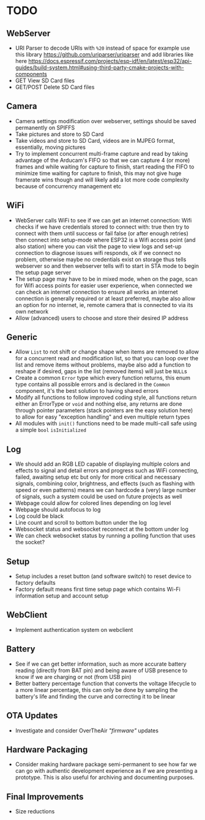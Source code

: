 # TODO

## WebServer
* URI Parser to decode URIs with `%20` instead of space for example
  use this library https://github.com/uriparser/uriparser
  and add libraries like here 
  https://docs.espressif.com/projects/esp-idf/en/latest/esp32/api-guides/build-system.html#using-third-party-cmake-projects-with-components
* GET View SD Card files
* GET/POST Delete SD Card files

## Camera
* Camera settings modification over webserver, settings should be saved permanently on SPIFFS
* Take pictures and store to SD Card
* Take videos and store to SD Card, videos are in MJPEG format, essentially, moving pictures
* Try to implement concurrent multi-frame capture and read by taking advantage of the Arducam's FIFO
  so that we can capture 4 (or more) frames and while waiting for capture to finish, start reading the
  FIFO to minimize time waiting for capture to finish, this may not give huge framerate wins though and
  will likely add a lot more code complexity because of concurrency management etc

## WiFi
* WebServer calls WiFi to see if we can get an internet connection:
  Wifi checks if we have credentials stored to connect with:
  true then try to connect with them until success or fail
  false (or after enough retries) then connect into setup-mode where ESP32 is a
  Wifi access point (and also station) where you can visit the page to view
  logs and set-up connection to diagnose issues
  wifi responds, ok if we connect no problem, otherwise maybe no credentials exist on storage
  thus tells webserver so and then webserver tells wifi to start in STA mode to begin the 
  setup page server
* The setup page may have to be in mixed mode, when on the page, scan for Wifi access points for
  easier user experience, when connected we can check an internet connection to ensure all works
  an internet connection is generally required or at least preferred, maybe also allow an option
  for no internet, ie, remote camera that is connected to via its own network
* Allow (advanced) users to choose and store their desired IP address

## Generic
* Allow `List` to not shift or change shape when items are removed to allow for a concurrent 
  read and modification list, so that you can loop over the list and remove items without problems,
  maybe also add a function to reshape if desired, gaps in the list (removed items) will just be `NULL`s
* Create a common `Error` type which every function returns, this enum type contains all possible errors
  and is declared in the `Common` component, it's the best solution to having shared errors
* Modify all functions to follow improved coding style, all functions return either an ErrorType
  or `void` and nothing else, any returns are done through pointer parameters (stack pointers are 
  the easy solution here) to allow for easy "exception handling" and even multiple return types
* All modules with `init()` functions need to be made multi-call safe using a simple `bool` `isInitialized`

## Log
* We should add an RGB LED capable of displaying multiple colors and effects to signal and detail
  errors and progress such as WiFi connecting, failed, awaiting setup etc but only for more critical
  and necessary signals, combining color, brightness, and effects (such as flashing with speed or even
  patterns) means we can hardcode a (very) large number of signals, such a system could be used
  on future projects as well
* Webpage could allow for colored lines depending on log level
* Webpage should autofocus to log
* Log could be black
* Line count and scroll to bottom button under the log
* Websocket status and websocket reconnect at the bottom under log
* We can check websocket status by running a polling function that uses the socket?

## Setup
* Setup includes a reset button (and software switch) to reset device to factory defaults
* Factory default means first time setup page which contains Wi-Fi information setup
  and account setup

## WebClient
* Implement authentication system on webclient

## Battery
* See if we can get better information, such as more accurate battery reading (directly from BAT pin)
  and being aware of USB presence to know if we are charging or not (from USB pin)
* Better battery percentage function that converts the voltage lifecycle to a more linear percentage,
  this can only be done by sampling the battery's life and finding the curve and correcting it to be 
  linear

## OTA Updates
* Investigate and consider OverTheAir _"firmware"_ updates

## Hardware Packaging
* Consider making hardware package semi-permanent to see how far we can go with authentic development
  experience as if we are presenting a prototype. This is also useful for archiving and documenting purposes.

## Final Improvements
* Size reductions